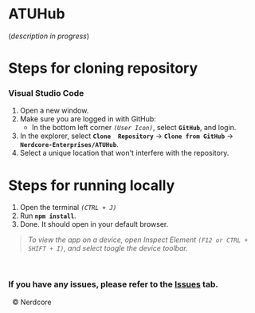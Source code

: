 # ATUHub
(*description in progress*)

# Steps for cloning repository
### Visual Studio Code
1. Open a new window.
2. Make sure you are logged in with GitHub:
    - In the bottom left corner *`(User Icon)`*, select **`GitHub`**, and login.
3. In the explorer, select **`Clone  Repository`** -> **`Clone from GitHub`** -> **`Nerdcore-Enterprises/ATUHub`**.
4. Select a unique location that won't interfere with the repository.

# Steps for running locally
1. Open the terminal *`(CTRL + J)`*
2. Run **`npm install`**.
3. Done. It should open in your default browser.

> *To view the app on a device, open Inspect Element `(F12 or CTRL + SHIFT + I)`, and select toogle the device toolbar.*

&nbsp;
### If you have any issues, please refer to the [Issues](https://github.com/Nerdcore-Enterprises/ATUHub/issues) tab.
&nbsp;
&copy; Nerdcore 